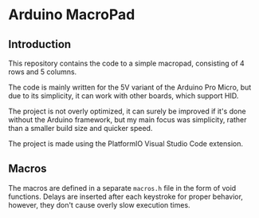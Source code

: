 # Arduino MacroPad

## Introduction

This repository contains the code to a simple macropad, consisting of 4 rows and 5 columns.

The code is mainly written for the 5V variant of the Arduino Pro Micro, but due to its simplicity, it can work with other boards, which support HID.

The project is not overly optimized, it can surely be improved if it's done without the Arduino framework, but my main focus was simplicity, rather than a smaller build size and quicker speed. 

The project is made using the PlatformIO Visual Studio Code extension.

## Macros

The macros are defined in a separate `macros.h` file in the form of void functions. Delays are inserted after each keystroke for proper behavior, however, they don't cause overly slow execution times.
